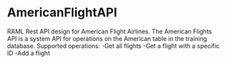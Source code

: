 # AmericanFlightAPI 
RAML Rest API design for American Flight Airlines.
The American Flights API is a system API for operations on the American table in the training database.
Supported operations:
-Get all flights
-Get a flight with a specific ID
-Add a flight
